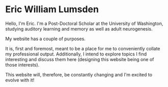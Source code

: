 # Eric William Lumsden

Hello, I'm Eric. I'm a Post-Doctoral Scholar at the University of Washington, studying auditory learning and memory as well as adult neurogenesis.

My website has a couple of purposes.

It is, first and foremost, meant to be a place for me to conveniently collate my professional output. Additionally, I intend to explore topics I find interesting and discuss them here (designing this website being one of those interests).

This website will, therefore, be constantly changing and I'm excited to evolve with it!
